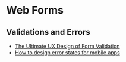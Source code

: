 # Web Forms

## Validations and Errors

* [The Ultimate UX Design of Form Validation](http://designmodo.com/ux-form-validation/)
* [How to design error states for mobile apps](https://www.smashingmagazine.com/2016/09/how-to-design-error-states-for-mobile-apps/)